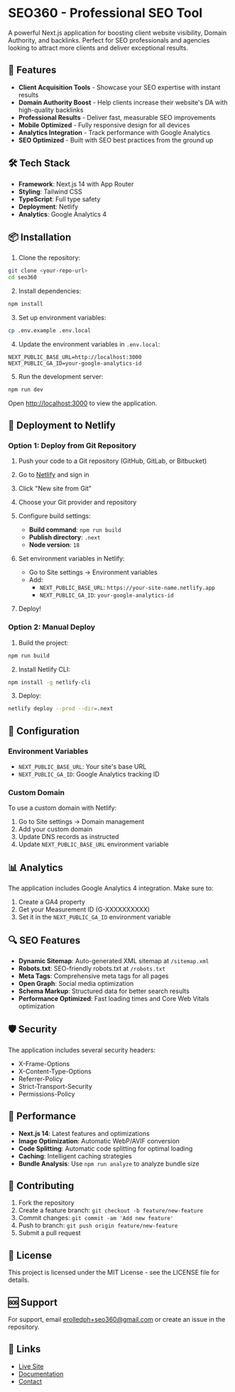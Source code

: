 # SEO360 - Professional SEO Tool

A powerful Next.js application for boosting client website visibility, Domain Authority, and backlinks. Perfect for SEO professionals and agencies looking to attract more clients and deliver exceptional results.

## 🚀 Features

- **Client Acquisition Tools** - Showcase your SEO expertise with instant results
- **Domain Authority Boost** - Help clients increase their website's DA with high-quality backlinks
- **Professional Results** - Deliver fast, measurable SEO improvements
- **Mobile Optimized** - Fully responsive design for all devices
- **Analytics Integration** - Track performance with Google Analytics
- **SEO Optimized** - Built with SEO best practices from the ground up

## 🛠️ Tech Stack

- **Framework**: Next.js 14 with App Router
- **Styling**: Tailwind CSS
- **TypeScript**: Full type safety
- **Deployment**: Netlify
- **Analytics**: Google Analytics 4

## 📦 Installation

1. Clone the repository:
```bash
git clone <your-repo-url>
cd seo360
```

2. Install dependencies:
```bash
npm install
```

3. Set up environment variables:
```bash
cp .env.example .env.local
```

4. Update the environment variables in `.env.local`:
```env
NEXT_PUBLIC_BASE_URL=http://localhost:3000
NEXT_PUBLIC_GA_ID=your-google-analytics-id
```

5. Run the development server:
```bash
npm run dev
```

Open [http://localhost:3000](http://localhost:3000) to view the application.

## 🚀 Deployment to Netlify

### Option 1: Deploy from Git Repository

1. Push your code to a Git repository (GitHub, GitLab, or Bitbucket)
2. Go to [Netlify](https://netlify.com) and sign in
3. Click "New site from Git"
4. Choose your Git provider and repository
5. Configure build settings:
   - **Build command**: `npm run build`
   - **Publish directory**: `.next`
   - **Node version**: `18`

6. Set environment variables in Netlify:
   - Go to Site settings → Environment variables
   - Add:
     - `NEXT_PUBLIC_BASE_URL`: `https://your-site-name.netlify.app`
     - `NEXT_PUBLIC_GA_ID`: `your-google-analytics-id`

7. Deploy!

### Option 2: Manual Deploy

1. Build the project:
```bash
npm run build
```

2. Install Netlify CLI:
```bash
npm install -g netlify-cli
```

3. Deploy:
```bash
netlify deploy --prod --dir=.next
```

## 🔧 Configuration

### Environment Variables

- `NEXT_PUBLIC_BASE_URL`: Your site's base URL
- `NEXT_PUBLIC_GA_ID`: Google Analytics tracking ID

### Custom Domain

To use a custom domain with Netlify:

1. Go to Site settings → Domain management
2. Add your custom domain
3. Update DNS records as instructed
4. Update `NEXT_PUBLIC_BASE_URL` environment variable

## 📊 Analytics

The application includes Google Analytics 4 integration. Make sure to:

1. Create a GA4 property
2. Get your Measurement ID (G-XXXXXXXXXX)
3. Set it in the `NEXT_PUBLIC_GA_ID` environment variable

## 🔍 SEO Features

- **Dynamic Sitemap**: Auto-generated XML sitemap at `/sitemap.xml`
- **Robots.txt**: SEO-friendly robots.txt at `/robots.txt`
- **Meta Tags**: Comprehensive meta tags for all pages
- **Open Graph**: Social media optimization
- **Schema Markup**: Structured data for better search results
- **Performance Optimized**: Fast loading times and Core Web Vitals optimization

## 🛡️ Security

The application includes several security headers:
- X-Frame-Options
- X-Content-Type-Options
- Referrer-Policy
- Strict-Transport-Security
- Permissions-Policy

## 📱 Performance

- **Next.js 14**: Latest features and optimizations
- **Image Optimization**: Automatic WebP/AVIF conversion
- **Code Splitting**: Automatic code splitting for optimal loading
- **Caching**: Intelligent caching strategies
- **Bundle Analysis**: Use `npm run analyze` to analyze bundle size

## 🤝 Contributing

1. Fork the repository
2. Create a feature branch: `git checkout -b feature/new-feature`
3. Commit changes: `git commit -am 'Add new feature'`
4. Push to branch: `git push origin feature/new-feature`
5. Submit a pull request

## 📄 License

This project is licensed under the MIT License - see the LICENSE file for details.

## 🆘 Support

For support, email erolledph+seo360@gmail.com or create an issue in the repository.

## 🔗 Links

- [Live Site](https://seo360.xyz)
- [Documentation](https://seo360.xyz)
- [Contact](https://seo360.xyz/contact)